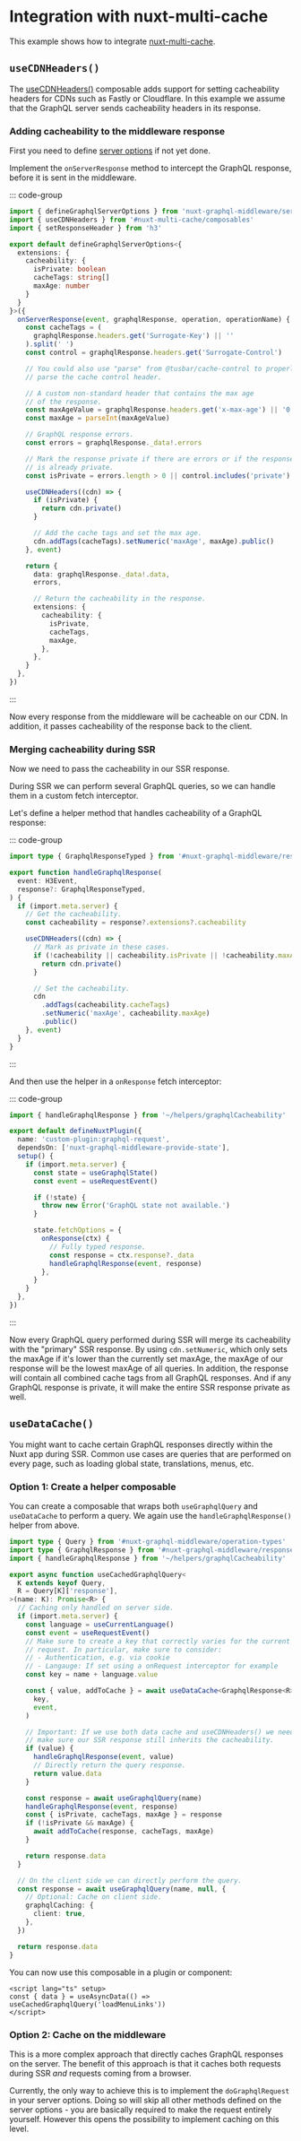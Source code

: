 # Integration with nuxt-multi-cache

This example shows how to integrate
[nuxt-multi-cache](https://nuxt-multi-cache.dulnan.net).

## `useCDNHeaders()`

The
[useCDNHeaders()](https://nuxt-multi-cache.dulnan.net/composables/useCDNHeaders)
composable adds support for setting cacheability headers for CDNs such as Fastly
or Cloudflare. In this example we assume that the GraphQL server sends
cacheability headers in its response.

### Adding cacheability to the middleware response

First you need to define [server options](/configuration/server-options) if not
yet done.

Implement the `onServerResponse` method to intercept the GraphQL response,
before it is sent in the middleware.

::: code-group

```typescript [~/server/graphqlMiddleware.serverOptions.ts]
import { defineGraphqlServerOptions } from 'nuxt-graphql-middleware/server-options'
import { useCDNHeaders } from '#nuxt-multi-cache/composables'
import { setResponseHeader } from 'h3'

export default defineGraphqlServerOptions<{
  extensions: {
    cacheability: {
      isPrivate: boolean
      cacheTags: string[]
      maxAge: number
    }
  }
}>({
  onServerResponse(event, graphqlResponse, operation, operationName) {
    const cacheTags = (
      graphqlResponse.headers.get('Surrogate-Key') || ''
    ).split(' ')
    const control = graphqlResponse.headers.get('Surrogate-Control')

    // You could also use "parse" from @tusbar/cache-control to properly
    // parse the cache control header.

    // A custom non-standard header that contains the max age
    // of the response.
    const maxAgeValue = graphqlResponse.headers.get('x-max-age') || '0'
    const maxAge = parseInt(maxAgeValue)

    // GraphQL response errors.
    const errors = graphqlResponse._data!.errors

    // Mark the response private if there are errors or if the response
    // is already private.
    const isPrivate = errors.length > 0 || control.includes('private')

    useCDNHeaders((cdn) => {
      if (isPrivate) {
        return cdn.private()
      }

      // Add the cache tags and set the max age.
      cdn.addTags(cacheTags).setNumeric('maxAge', maxAge).public()
    }, event)

    return {
      data: graphqlResponse._data!.data,
      errors,

      // Return the cacheability in the response.
      extensions: {
        cacheability: {
          isPrivate,
          cacheTags,
          maxAge,
        },
      },
    }
  },
})
```

:::

Now every response from the middleware will be cacheable on our CDN. In
addition, it passes cacheability of the response back to the client.

### Merging cacheability during SSR

Now we need to pass the cacheability in our SSR response.

During SSR we can perform several GraphQL queries, so we can handle them in a
custom fetch interceptor.

Let's define a helper method that handles cacheability of a GraphQL response:

::: code-group

```typescript [helpers/graphqlCacheability.ts]
import type { GraphqlResponseTyped } from '#nuxt-graphql-middleware/response'

export function handleGraphqlResponse(
  event: H3Event,
  response?: GraphqlResponseTyped,
) {
  if (import.meta.server) {
    // Get the cacheability.
    const cacheability = response?.extensions?.cacheability

    useCDNHeaders((cdn) => {
      // Mark as private in these cases.
      if (!cacheability || cacheability.isPrivate || !cacheability.maxAge) {
        return cdn.private()
      }

      // Set the cacheability.
      cdn
        .addTags(cacheability.cacheTags)
        .setNumeric('maxAge', cacheability.maxAge)
        .public()
    }, event)
  }
}
```

:::

And then use the helper in a `onResponse` fetch interceptor:

::: code-group

```typescript [plugins/graphqlState.ts]
import { handleGraphqlResponse } from '~/helpers/graphqlCacheability'

export default defineNuxtPlugin({
  name: 'custom-plugin:graphql-request',
  dependsOn: ['nuxt-graphql-middleware-provide-state'],
  setup() {
    if (import.meta.server) {
      const state = useGraphqlState()
      const event = useRequestEvent()

      if (!state) {
        throw new Error('GraphQL state not available.')
      }

      state.fetchOptions = {
        onResponse(ctx) {
          // Fully typed response.
          const response = ctx.response?._data
          handleGraphqlResponse(event, response)
        },
      }
    }
  },
})
```

:::

Now every GraphQL query performed during SSR will merge its cacheability with
the "primary" SSR response. By using `cdn.setNumeric`, which only sets the
maxAge if it's lower than the currently set maxAge, the maxAge of our response
will be the lowest maxAge of all queries. In addition, the response will contain
all combined cache tags from all GraphQL responses. And if any GraphQL response
is private, it will make the entire SSR response private as well.

## `useDataCache()`

You might want to cache certain GraphQL responses directly within the Nuxt app
during SSR. Common use cases are queries that are performed on every page, such
as loading global state, translations, menus, etc.

### Option 1: Create a helper composable

You can create a composable that wraps both `useGraphqlQuery` and `useDataCache`
to perform a query. We again use the `handleGraphqlResponse()` helper from
above.

```typescript
import type { Query } from '#nuxt-graphql-middleware/operation-types'
import type { GraphqlResponse } from '#nuxt-graphql-middleware/response'
import { handleGraphqlResponse } from '~/helpers/graphqlCacheability'

export async function useCachedGraphqlQuery<
  K extends keyof Query,
  R = Query[K]['response'],
>(name: K): Promise<R> {
  // Caching only handled on server side.
  if (import.meta.server) {
    const language = useCurrentLanguage()
    const event = useRequestEvent()
    // Make sure to create a key that correctly varies for the current
    // request. In particular, make sure to consider:
    // - Authentication, e.g. via cookie
    // - Langauge: If set using a onRequest interceptor for example
    const key = name + language.value

    const { value, addToCache } = await useDataCache<GraphqlResponse<R>>(
      key,
      event,
    )

    // Important: If we use both data cache and useCDNHeaders() we need to
    // make sure our SSR response still inherits the cacheability.
    if (value) {
      handleGraphqlResponse(event, value)
      // Directly return the query response.
      return value.data
    }

    const response = await useGraphqlQuery(name)
    handleGraphqlResponse(event, response)
    const { isPrivate, cacheTags, maxAge } = response
    if (!isPrivate && maxAge) {
      await addToCache(response, cacheTags, maxAge)
    }

    return response.data
  }

  // On the client side we can directly perform the query.
  const response = await useGraphqlQuery(name, null, {
    // Optional: Cache on client side.
    graphqlCaching: {
      client: true,
    },
  })

  return response.data
}
```

You can now use this composable in a plugin or component:

```vue
<script lang="ts" setup>
const { data } = useAsyncData(() => useCachedGraphqlQuery('loadMenuLinks'))
</script>
```

### Option 2: Cache on the middleware

This is a more complex approach that directly caches GraphQL responses on the
server. The benefit of this approach is that it caches both requests during SSR
_and_ requests coming from a browser.

Currently, the only way to achieve this is to implement the `doGraphqlRequest`
in your server options. Doing so will skip all other methods defined on the
server options - you are basically required to make the request entirely
yourself. However this opens the possibility to implement caching on this level.
